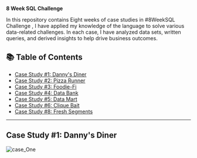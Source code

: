 **8 Week SQL Challenge**

In this repository contains Eight weeks of case studies in #8WeekSQL Challenge ,  I have applied my knowledge of the language to solve various data-related challenges. In each case, I have analyzed data sets, written queries, and derived insights to help drive business outcomes.

## 📚 Table of Contents
- [Case Study #1: Danny's Diner](#case-study-1-dannys-diner)
- [Case Study #2: Pizza Runner](#case-study-2-pizza-runner)
- [Case Study #3: Foodie-Fi](#case-study-3-foodie-fi)
- [Case Study #4: Data Bank](#case-study-4-data-bank)
- [Case Study #5: Data Mart](#case-study-5-data-mart)
- [Case Study #6: Clique Bait](#case-study-6-clique-bait)
- [Case Study #8: Fresh Segments](#case-study-8-fresh-segments)

***

## Case Study #1: Danny's Diner 

![case_One]([https://user-images.githubusercontent.com/51711008/234276975-6d2986bc-d30b-425f-9519-fc8eeb5af445.png](https://github.com/iamismaill/Serious-SQL/blob/main/8%20Week%20SQL%20Challenge/Case%20Danny's%20Diner/Solution.md))
 



